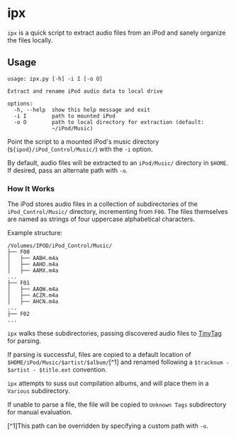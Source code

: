 # ipx

`ipx` is a quick script to extract audio files from an iPod and sanely organize the files locally. 

## Usage

~~~
usage: ipx.py [-h] -i I [-o O]

Extract and rename iPod audio data to local drive

options:
  -h, --help  show this help message and exit
  -i I        path to mounted iPod
  -o O        path to local directory for extraction (default:
              ~/iPod/Music)
~~~

Point the script to a mounted iPod's music directory (`${ipod}/iPod_Control/Music/`) with the `-i` option.

By default, audio files will be extracted to an `iPod/Music/` directory in `$HOME`. If desired, pass an alternate path with `-o`.

### How It Works

The iPod stores audio files in a collection of subdirectories of the `iPod_Control/Music/` directory, incrementing from `F00`. The files themselves are named as strings of four uppercase alphabetical characters. 

Example structure:
~~~
/Volumes/IPOD/iPod_Control/Music/
├── F00
│   ├── AABH.m4a
│   ├── AAHD.m4a
│   ├── AAMX.m4a
...
├── F01
│   ├── AAQW.m4a
│   ├── ACZR.m4a
│   ├── AHCN.m4a
...
├── F02
...
~~~

`ipx` walks these subdirectories, passing discovered audio files to [TinyTag](https://github.com/devsnd/tinytag) for parsing.  

If parsing is successful, files are copied to a default location of `$HOME/iPod/Music/$artist/$album/`[^1] and renamed following a `$tracknum - $artist - $title.ext` convention.

`ipx` attempts to suss out compilation albums, and will place them in a `Various` subdirectory.

If unable to parse a file, the file will be copied to `Unknown Tags` subdirectory for manual evaluation.

[^1]This path can be overridden by specifying a custom path with `-o`.